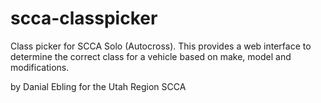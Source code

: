 # scca-classpicker
Class picker for SCCA Solo (Autocross). This provides a web interface to determine
the correct class for a vehicle based on make, model and modifications.


by Danial Ebling for the Utah Region SCCA
